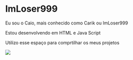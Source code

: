 # ImLoser999

Eu sou o Caio, mais conhecido como Carik ou ImLoser999

Estou desenvolvendo em HTML e Java Script

Utilizo esse espaço para comprtilhar os meus projetos

![](https://media.tenor.com/McPQygGOuXYAAAAi/gladgers-hacker-gers-guardians-of-galaxy.gif)


